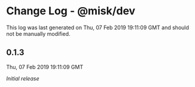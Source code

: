 # Change Log - @misk/dev

This log was last generated on Thu, 07 Feb 2019 19:11:09 GMT and should not be manually modified.

## 0.1.3

Thu, 07 Feb 2019 19:11:09 GMT

_Initial release_
